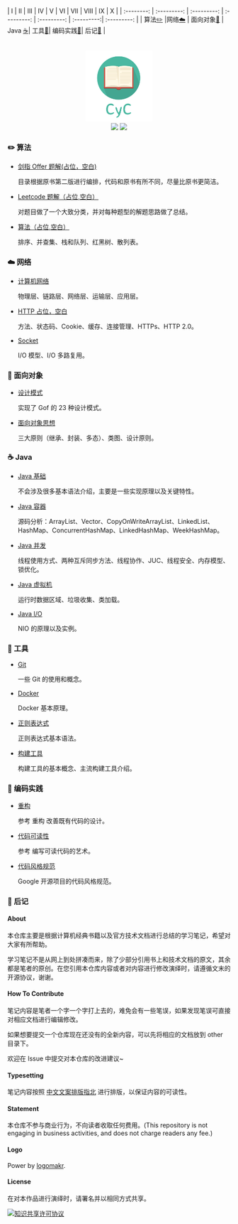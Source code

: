 | Ⅰ | Ⅱ | Ⅲ | Ⅳ | Ⅴ | Ⅵ | Ⅶ | Ⅷ | Ⅸ | Ⅹ |
| :--------: | :---------: | :---------: | :---------: | :---------: | :---------:| :---------: | 
| 算法[:pencil2:](#pencil2-算法) |网络[:cloud:](#cloud-网络) | 面向对象[:couple:](#couple-面向对象) | Java [:coffee:](#coffee-java)| 工具[:hammer:](#hammer-工具)| 编码实践[:speak_no_evil:](#speak_no_evil-编码实践)| 后记[:memo:](#memo-后记) |

<br>
<div align="center">
    <img src="other/LogoMakr_0zpEzN.png" width="150px">
    <br>
    <a href="other/Group.md"> <img src="https://img.shields.io/badge/>-group-4ab8a1.svg"></a> <a href="https://legacy.gitbook.com/book/cyc2018/interview-notebook/details"> <img src="https://img.shields.io/badge/_-gitbook-4ab8a1.svg"></a> 
</div>

### :pencil2: 算法

- [剑指 Offer 题解(占位，空白)]()

  目录根据原书第二版进行编排，代码和原书有所不同，尽量比原书更简洁。

- [Leetcode 题解（占位,空白）]()

  对题目做了一个大致分类，并对每种题型的解题思路做了总结。
  
 - [算法（占位,空白）]()

   排序、并查集、栈和队列、红黑树、散列表。

### :cloud: 网络 

- [计算机网络]()

  物理层、链路层、网络层、运输层、应用层。

- [HTTP 占位，空白]()

  方法、状态码、Cookie、缓存、连接管理、HTTPs、HTTP 2.0。

- [Socket](https://github.com/CyC2018/InnterviewNotes/blob/master/notes/Socket.md)

  I/O 模型、I/O 多路复用。

### :couple: 面向对象

- [设计模式](https://github.com/CyC2018/InnterviewNotes/blob/master/notes/设计模式.md)

  实现了 Gof 的 23 种设计模式。

- [面向对象思想](https://github.com/CyC2018/InnterviewNotes/blob/master/notes/面向对象思想.md)

  三大原则（继承、封装、多态）、类图、设计原则。

### :coffee: Java

- [Java 基础](https://github.com/CyC2018/InnterviewNotes/blob/master/notes/Java%20基础.md)

  不会涉及很多基本语法介绍，主要是一些实现原理以及关键特性。

- [Java 容器](https://github.com/CyC2018/InnterviewNotes/blob/master/notes/Java%20容器.md)

  源码分析：ArrayList、Vector、CopyOnWriteArrayList、LinkedList、HashMap、ConcurrentHashMap、LinkedHashMap、WeekHashMap。

- [Java 并发](https://github.com/CyC2018/InnterviewNotes/blob/master/notes/Java%20并发.md)

  线程使用方式、两种互斥同步方法、线程协作、JUC、线程安全、内存模型、锁优化。

- [Java 虚拟机](https://github.com/CyC2018/InnterviewNotes/blob/master/notes/Java%20虚拟机.md)

  运行时数据区域、垃圾收集、类加载。

- [Java I/O](https://github.com/CyC2018/InnterviewNotes/blob/master/notes/Java%20IO.md)

  NIO 的原理以及实例。

### :hammer: 工具 

- [Git](https://github.com/CyC2018/InnterviewNotes/blob/master/notes/Git.md)

  一些 Git 的使用和概念。

- [Docker](https://github.com/CyC2018/InnterviewNotes/blob/master/notes/Docker.md)

  Docker 基本原理。

- [正则表达式](https://github.com/CyC2018/InnterviewNotes/blob/master/notes/正则表达式.md)

  正则表达式基本语法。

- [构建工具](https://github.com/CyC2018/InnterviewNotes/blob/master/notes/构建工具.md)

  构建工具的基本概念、主流构建工具介绍。

### :speak_no_evil: 编码实践 

- [重构](https://github.com/CyC2018/InnterviewNotes/blob/master/notes/重构.md)

  参考 重构 改善既有代码的设计。

- [代码可读性](https://github.com/CyC2018/InnterviewNotes/blob/master/notes/代码可读性.md)

  参考 编写可读代码的艺术。

- [代码风格规范](https://github.com/CyC2018/InnterviewNotes/blob/master/notes/代码风格规范.md)

  Google 开源项目的代码风格规范。

### :memo: 后记 

#### About

本仓库主要是根据计算机经典书籍以及官方技术文档进行总结的学习笔记，希望对大家有所帮助。

学习笔记不是从网上到处拼凑而来，除了少部分引用书上和技术文档的原文，其余都是笔者的原创。在您引用本仓库内容或者对内容进行修改演绎时，请遵循文末的开源协议，谢谢。



#### How To Contribute

笔记内容是笔者一个字一个字打上去的，难免会有一些笔误，如果发现笔误可直接对相应文档进行编辑修改。

如果想要提交一个仓库现在还没有的全新内容，可以先将相应的文档放到 other 目录下。

欢迎在 Issue 中提交对本仓库的改进建议~

#### Typesetting

笔记内容按照 [中文文案排版指北](http://mazhuang.org/wiki/chinese-copywriting-guidelines/) 进行排版，以保证内容的可读性。

#### Statement

本仓库不参与商业行为，不向读者收取任何费用。(This repository is not engaging in business activities, and does not charge readers any fee.)

#### Logo

Power by [logomakr](https://logomakr.com/).


#### License

在对本作品进行演绎时，请署名并以相同方式共享。

<a rel="license" href="http://creativecommons.org/licenses/by-nc-sa/4.0/"><img alt="知识共享许可协议" style="border-width:0" src="https://i.creativecommons.org/l/by-nc-sa/4.0/88x31.png" /></a>

